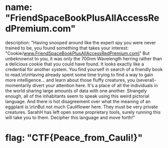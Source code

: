 # name: "FriendSpaceBookPlusAllAccessRedPremium.com"

description: "Having snooped around like the expert spy you were never trained to be, you found something that takes your interest: \"Cookie/www.FriendSpaceBookPlusAllAccessRedPremium.com\"  But unbeknownst to you, it was only the  700nm Wavelength herring rather than a delicious cookie that you could have found.   It looks exactly like a credential for another system.  You find yourself in search of a friendly book to read.\n\nHaving already spent some time trying to find a way to gain more intelligence... and learn about those fluffy creatures, you (several)-momentarily divert your attention here.  It's a place of all the individuals in the world sharing large amounts of data with one another. Strangely enough, all of the inhabitants seem to speak using this weird pictorial language. And there is hot disagreement over what the meaning of an eggplant is.\n\nBut not much Cauliflower here.  They must be very private creatures.  SarahH has left open some proprietary tools, surely running this will take you to them.  Decipher this language and move forth!"

# flag: "CTF{Peace_from_Cauli!}"
